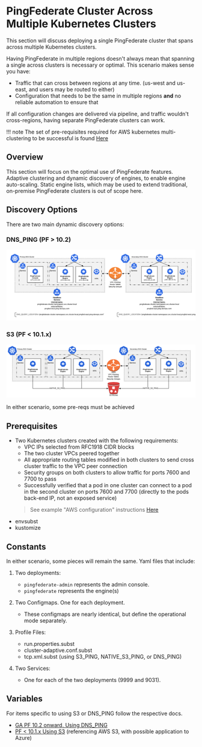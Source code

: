 # PingFederate Cluster Across Multiple Kubernetes Clusters

This section will discuss deploying a single PingFederate cluster that spans across multiple Kubernetes clusters.

Having PingFederate in multiple regions doesn't always mean that spanning a single across clusters is necessary or optimal.
This scenario makes sense you have:

* Traffic that can cross between regions at any time. (us-west and us-east, and users may be routed to either)
* Configuration that needs to be the same in multiple regions **and** no reliable automation to ensure that

If all configuration changes are delivered via pipeline, and traffic wouldn't cross-regions, having separate PingFederate clusters can work.

!!! note
    The set of pre-requisites required for AWS kubernetes multi-clustering to be successful is found [Here](deployK8s-AWS.md)

## Overview

This section will focus on the optimal use of PingFederate features. Adaptive clustering and dynamic discovery of engines, to enable engine auto-scaling. Static engine lists, which may be used to extend traditional, on-premise PingFederate clusters is out of scope here.

## Discovery Options

There are two main dynamic discovery options:

### DNS_PING (PF > 10.2)

  ![PingFederate DNS PING MultiRegion Diagram](../images/pf_dns_ping_overview_diagram.png)

### S3 (PF < 10.1.x)

  ![PingFederate AWS MultiRegion Deployment Diagram](../images/pf_aws_overview_diagram.png)

In either scenario, some pre-reqs must be achieved

## Prerequisites

* Two Kubernetes clusters created with the following requirements:
    * VPC IPs selected from RFC1918 CIDR blocks
    * The two cluster VPCs peered together
    * All appropriate routing tables modified in both clusters to send cross cluster traffic to the VPC peer connection
    * Security groups on both clusters to allow traffic for ports 7600 and 7700 to pass
    * Successfully verified that a pod in one cluster can connect to a pod in the second cluster on ports 7600 and 7700 (directly to the pods back-end IP, not an exposed service)
    > See example "AWS configuration" instructions [Here](deployK8s-AWS.md)
* envsubst
* kustomize

## Constants

In either scenario, some pieces will remain the same.
Yaml files that include:

1. Two deployments:
    * `pingfederate-admin` represents the admin console.
    * `pingfederate` represents the engine(s)

1. Two Configmaps. One for each deployment.
    * These configmaps are nearly identical, but define the operational mode separately.

1. Profile Files:
    * run.properties.subst
    * cluster-adaptive.conf.subst
    * tcp.xml.subst (using S3_PING, NATIVE_S3_PING, or DNS_PING)

1. Two Services:
    * One for each of the two deployments (9999 and 9031).

## Variables

For items specific to using S3 or DNS_PING follow the respective docs.

* [GA PF 10.2 onward, Using DNS_PING](deployPFMultiRegionDNS.md)
* [PF < 10.1.x Using S3](deployPFMultiRegionAWS.md) (referencing AWS S3, with possible application to Azure)